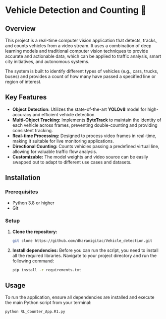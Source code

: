 # Vehicle Detection and Counting 🚗

## Overview
This project is a real-time computer vision application that detects, tracks, and counts vehicles from a video stream. It uses a combination of deep learning models and traditional computer vision techniques to provide accurate and actionable data, which can be applied to traffic analysis, smart city initiatives, and autonomous systems.

The system is built to identify different types of vehicles (e.g., cars, trucks, buses) and provides a count of how many have passed a specified line or region of interest.

## Key Features
- **Object Detection:** Utilizes the state-of-the-art **YOLOv8** model for high-accuracy and efficient vehicle detection.
- **Multi-Object Tracking:** Implements **ByteTrack** to maintain the identity of each vehicle across frames, preventing double-counting and providing consistent tracking.
- **Real-time Processing:** Designed to process video frames in real-time, making it suitable for live monitoring applications.
- **Directional Counting:** Counts vehicles passing a predefined virtual line, allowing for valuable traffic flow analysis.
- **Customizable:** The model weights and video source can be easily swapped out to adapt to different use cases and datasets.

## Installation

### Prerequisites
* Python 3.8 or higher
* Git

### Setup
1.  **Clone the repository:**
    ```bash
    git clone https://github.com/dharanigitac/Vehicle_detection.git
    ```

2.  **Install dependencies:**
    Before you can run the script, you need to install all the required libraries. Navigate to your project directory and run the following command:
    ```bash
    pip install -r requirements.txt
    ```

## Usage
To run the application, ensure all dependencies are installed and execute the main Python script from your terminal:

```bash
python RL_Counter_App.R1.py

